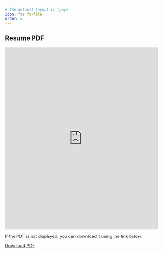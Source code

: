 ```yaml
---
# the default layout is 'page'
icon: fas fa-file
order: 5
---
```



<html lang="en">
<head>
  <meta charset="UTF-8">
  <meta name="viewport" content="width=device-width, initial-scale=1.0">
  <title>Resume PDF</title>
  <link rel="canonical" href="https://github.com/usakhil121/usakhil121.github.io/raw/main/Resume%20(2)_removed.pdf" />
</head>
<body>
  <h2>Resume PDF</h2>

  <!-- Use an iframe to embed the PDF -->
  <iframe src="https://docs.google.com/viewer?url=https://github.com/usakhil121/usakhil121.github.io/raw/main/Resume%20(2)_removed.pdf&embedded=true" 
          width="100%" height="600px" style="border: none;">
  </iframe>

  <!-- Provide a download link -->
  <p>If the PDF is not displayed, you can download it using the link below:</p>
  <a href="https://github.com/usakhil121/usakhil121.github.io/raw/main/Resume%20(2)_removed.pdf" download>Download PDF</a>
</body>
</html>


